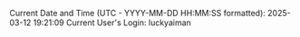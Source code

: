 Current Date and Time (UTC - YYYY-MM-DD HH:MM:SS formatted): 2025-03-12 19:21:09
Current User's Login: luckyaiman
